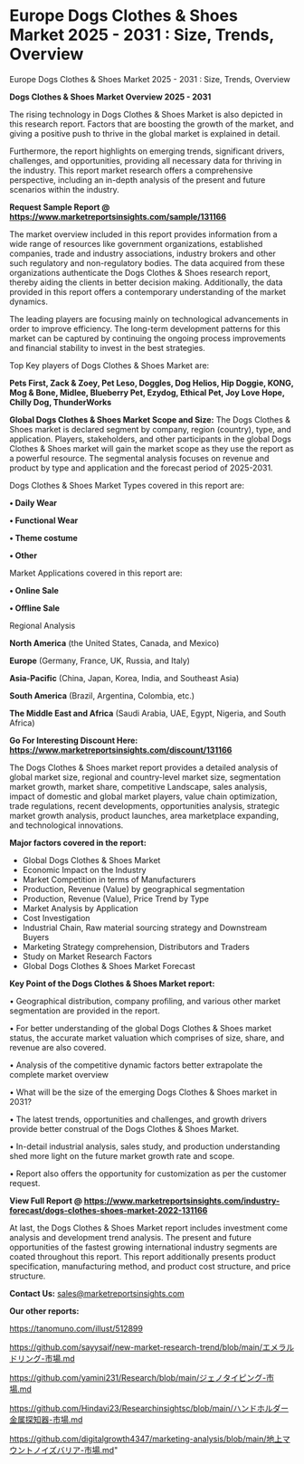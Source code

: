 # Europe Dogs Clothes & Shoes Market 2025 - 2031 : Size, Trends, Overview
Europe Dogs Clothes & Shoes Market 2025 - 2031 : Size, Trends, Overview

<Strong> Dogs Clothes & Shoes Market Overview 2025 - 2031</strong>

The rising technology in Dogs Clothes & Shoes Market is also depicted in this research report. Factors that are boosting the growth of the market, and giving a positive push to thrive in the global market is explained in detail.

Furthermore, the report highlights on emerging trends, significant drivers, challenges, and opportunities, providing all necessary data for thriving in the industry. This report market research offers a comprehensive perspective, including an in-depth analysis of the present and future scenarios within the industry.

<strong>Request Sample Report @ <a href=https://www.marketreportsinsights.com/sample/131166>https://www.marketreportsinsights.com/sample/131166</a></strong>

The market overview included in this report provides information from a wide range of resources like government organizations, established companies, trade and industry associations, industry brokers and other such regulatory and non-regulatory bodies. The data acquired from these organizations authenticate the Dogs Clothes & Shoes research report, thereby aiding the clients in better decision making. Additionally, the data provided in this report offers a contemporary understanding of the market dynamics.

The leading players are focusing mainly on technological advancements in order to improve efficiency. The long-term development patterns for this market can be captured by continuing the ongoing process improvements and financial stability to invest in the best strategies.

Top Key players of Dogs Clothes & Shoes Market are:

<strong>Pets First, Zack & Zoey, Pet Leso, Doggles, Dog Helios, Hip Doggie, KONG, Mog & Bone, Midlee, Blueberry Pet, Ezydog, Ethical Pet, Joy Love Hope, Chilly Dog, ThunderWorks</strong>

<strong><b>Global Dogs Clothes & Shoes Market Scope and Size:</b></strong>
The Dogs Clothes & Shoes market is declared segment by company, region (country), type, and application. Players, stakeholders, and other participants in the global Dogs Clothes & Shoes market will gain the market scope as they use the report as a powerful resource. The segmental analysis focuses on revenue and product by type and application and the forecast period of 2025-2031.

Dogs Clothes & Shoes Market Types covered in this report are:

<strong>• Daily Wear

• Functional Wear

• Theme costume

• Other</strong>

Market Applications covered in this report are:

<strong>• Online Sale

• Offline Sale</strong> 

Regional Analysis

<strong>North America</strong> (the United States, Canada, and Mexico)

<strong>Europe</strong> (Germany, France, UK, Russia, and Italy)

<strong>Asia-Pacific</strong> (China, Japan, Korea, India, and Southeast Asia)

<strong>South America</strong> (Brazil, Argentina, Colombia, etc.)

<strong>The Middle East and Africa</strong> (Saudi Arabia, UAE, Egypt, Nigeria, and South Africa)

<strong>Go For Interesting Discount Here: <a href=https://www.marketreportsinsights.com/discount/131166>https://www.marketreportsinsights.com/discount/131166</a></strong>

The Dogs Clothes & Shoes market report provides a detailed analysis of global market size, regional and country-level market size, segmentation market growth, market share, competitive Landscape, sales analysis, impact of domestic and global market players, value chain optimization, trade regulations, recent developments, opportunities analysis, strategic market growth analysis, product launches, area marketplace expanding, and technological innovations.

<strong><b>Major factors covered in the report:</b></strong>
<ul>
  <li>Global Dogs Clothes & Shoes Market </li>
  <li>Economic Impact on the Industry</li>
  <li>Market Competition in terms of Manufacturers</li>
  <li>Production, Revenue (Value) by geographical segmentation</li>
  <li>Production, Revenue (Value), Price Trend by Type</li>
  <li>Market Analysis by Application</li>
  <li>Cost Investigation</li>
  <li>Industrial Chain, Raw material sourcing strategy and Downstream Buyers</li>
  <li>Marketing Strategy comprehension, Distributors and Traders</li>
  <li>Study on Market Research Factors</li>
  <li>Global Dogs Clothes & Shoes Market Forecast</li>
</ul>

<strong><b>Key Point of the Dogs Clothes & Shoes Market report:</b></strong>

• Geographical distribution, company profiling, and various other market segmentation are provided in the report.

• For better understanding of the global Dogs Clothes & Shoes market status, the accurate market valuation which comprises of size, share, and revenue are also covered.

• Analysis of the competitive dynamic factors better extrapolate the complete market overview

• What will be the size of the emerging Dogs Clothes & Shoes market in 2031?

• The latest trends, opportunities and challenges, and growth drivers provide better construal of the Dogs Clothes & Shoes Market.

• In-detail industrial analysis, sales study, and production understanding shed more light on the future market growth rate and scope.

• Report also offers the opportunity for customization as per the customer request.

<strong><b>View Full Report @ <a href=https://www.marketreportsinsights.com/industry-forecast/dogs-clothes-shoes-market-2022-131166>https://www.marketreportsinsights.com/industry-forecast/dogs-clothes-shoes-market-2022-131166</a></b></strong>


At last, the Dogs Clothes & Shoes Market report includes investment come analysis and development trend analysis. The present and future opportunities of the fastest growing international industry segments are coated throughout this report. This report additionally presents product specification, manufacturing method, and product cost structure, and price structure.

<strong>Contact Us:</strong>
sales@marketreportsinsights.com

<strong>Our other reports:</strong>

<a href=https://tanomuno.com/illust/512899>https://tanomuno.com/illust/512899</a>

<a href=https://github.com/sayysaif/new-market-research-trend/blob/main/エメラルドリング-市場.md>https://github.com/sayysaif/new-market-research-trend/blob/main/エメラルドリング-市場.md</a>

<a href=https://github.com/yamini231/Research/blob/main/ジェノタイピング-市場.md>https://github.com/yamini231/Research/blob/main/ジェノタイピング-市場.md</a>

<a href=https://github.com/Hindavi23/Researchinsightsc/blob/main/ハンドホルダー金属探知器-市場.md>https://github.com/Hindavi23/Researchinsightsc/blob/main/ハンドホルダー金属探知器-市場.md</a>

<a href=https://github.com/digitalgrowth4347/marketing-analysis/blob/main/地上マウントノイズバリア-市場.md>https://github.com/digitalgrowth4347/marketing-analysis/blob/main/地上マウントノイズバリア-市場.md</a>"
